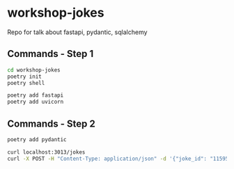 # workshop-jokes
Repo for talk about fastapi, pydantic, sqlalchemy

## Commands - Step 1
```bash
cd workshop-jokes
poetry init
poetry shell

poetry add fastapi
poetry add uvicorn
```

## Commands - Step 2
```bash
poetry add pydantic

curl localhost:3013/jokes
curl -X POST -H "Content-Type: application/json" -d '{"joke_id": "11595daf-970e-494b-ba11-28bf23a886da", "joke_content": "A joke with Chuck Norris"}' localhost:3013/jokes
```
